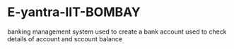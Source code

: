 # E-yantra-IIT-BOMBAY
banking management system 
used to create a bank account
used to check details of account and sccount balance
